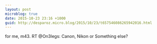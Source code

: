 ```yaml
---
layout: post
microblog: true
date: 2015-10-23 23:16 +1000
guid: http://desparoz.micro.blog/2015/10/23/t657546086265942016.html
---
```

for me, m43.  RT @On3legs: Canon, Nikon or Something else?
